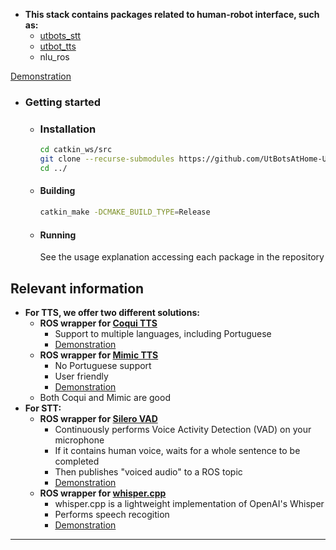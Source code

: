 - **This stack contains packages related to human-robot interface, such as:**
    - [utbots_stt](https://github.com/UtBotsAtHome-UTFPR/utbots_voice/blob/master/utbots_stt)
    - [utbot_tts](https://github.com/UtBotsAtHome-UTFPR/utbots_voice/tree/master/utbots_tts)
    - nlu_ros

[Demonstration](https://www.youtube.com/watch?v=4TaugaMfJ-8)

- ### Getting started
    - ### Installation
        ```bash 
        cd catkin_ws/src
        git clone --recurse-submodules https://github.com/UtBotsAtHome-UTFPR/utbots_voice.git
        cd ../
        ```

    - #### Building
        ```bash
        catkin_make -DCMAKE_BUILD_TYPE=Release
        ```
    - #### Running
        See the usage explanation accessing each package in the repository

## Relevant information
- **For TTS, we offer two different solutions:**
    - **ROS wrapper for [Coqui TTS](https://github.com/coqui-ai/TTS)**
        - Support to multiple languages, including Portuguese
        - [Demonstration](https://www.youtube.com/watch?v=Lzg7fp4lqDg)
    - **ROS wrapper for [Mimic TTS](https://github.com/MycroftAI/mimic3)**
        - No Portuguese support
        - User friendly
        - [Demonstration](https://www.youtube.com/watch?v=mtwtwYdP4dc)
    - Both Coqui and Mimic are good
- **For STT:**
    - **ROS wrapper for [Silero VAD](https://github.com/snakers4/silero-vad)**
        - Continuously performs Voice Activity Detection (VAD) on your microphone
        - If it contains human voice, waits for a whole sentence to be completed
        - Then publishes "voiced audio" to a ROS topic
        - [Demonstration](https://www.youtube.com/watch?v=CYQ5u8lt4v8)
    - **ROS wrapper for [whisper.cpp](https://github.com/ggerganov/whisper.cpp)**
        - whisper.cpp is a lightweight implementation of OpenAI's Whisper
        - Performs speech recogition
        - [Demonstration](https://www.youtube.com/watch?v=3EmWbu2jJg0)
---

